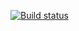 [![Build status](https://ci.appveyor.com/api/projects/status/4nhhr7q53ktwl8sd?svg=true)](https://ci.appveyor.com/project/vergsparda/ajs-containers-1)